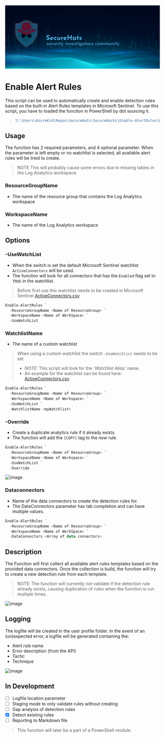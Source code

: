 ![logo](https://github.com/SecureHats/Sentinel-playground/blob/main/media/sh-banners.png)

# Enable Alert Rules

This script can be used to automatically create and enable detection rules based on the built-in Alert Rules templates in Microsoft Sentinel.
To use this script, you have to loaded the function in PowerShell by dot sourcing it. 

```powershell
  . 'C:\Users\AzureKid\Repos\SecureHats\SecureHacks\Enable-AlertRules\Enable-AlertRules.ps1'
```

## Usage

The function has 2 required parameters, and 4 optional parameter.
When the <dataconnectors> parameter is left empty or no watchlist is selected, all available alert rules will be tried to create.
>NOTE This will probably cause some errors due to missing tables in the Log Analytics workspace.

### ResourceGroupName
- The name of the resource group that contains the Log Analytics workspace

### WorkspaceName
- The name of the Log Analytics workspace

## Options

### -UseWatchList
  
- When the switch is set the default Microsoft Sentinel watchlist ```ActiveConnectors``` will be used.
- The function will look for all connectors that has the ```Enabled``` flag set to ```TRUE``` in the watchlist.
> Before first use this watchlist needs to be created in Microsoft Sentinel [ActiveConnectors.csv](https://raw.githubusercontent.com/SecureHats/SecureHacks/main/scripts/Azure/Sentinel/Enable-AlertRules/dataconnectors.csv)

```powershell
Enable-AlertRules `
  -ResourceGroupName <Name of ResourceGroup> `
  -WorkspaceName <Name of WorkSpace> `
  -UseWatchList
```
  
### WatchlistName
  
- The name of a custom watchlist
> When using a custom watchlist the switch ```-UseWatchlist``` needs to be set 
>- *NOTE:* This script will look for the _'Watchlist Alias'_ name.
>- An example for the watchlist can be found here: [ActiveConnectors.csv](https://raw.githubusercontent.com/SecureHats/SecureHacks/main/scripts/Azure/Sentinel/Enable-AlertRules/dataconnectors.csv)

```powershell
Enable-AlertRules `
  -ResourceGroupName <Name of ResourceGroup> `
  -WorkspaceName <Name of Workspace> `
  -UseWatchList `
  -WatchlistName <myWatchlist>
```

### -Override
  
- Create a duplicate analytics rule if it already exists.
- The function will add the ```[COPY]``` tag to the *new* rule.
> 
```powershell
Enable-AlertRules `
  -ResourceGroupName <Name of ResourceGroup> `
  -WorkspaceName <Name of Workspace> `
  -UseWatchList `
  -Override
```
  
  ![image](https://user-images.githubusercontent.com/40334679/149841146-b1587335-7cc8-4114-b3c7-9e80c3037ae2.png)
 
### Dataconnectors
  
- Name of the data connectors to create the detection rules for.
- The DataConnectors parameter has tab completion and can have multiple values.

```powershell
Enable-AlertRules `
  -ResourceGroupName <Name of ResourceGroup> `
  -WorkspaceName <Name of WorkSpace> `
  -DataConnectors <Array of data connectors>
```
  
## Description
  
The Function will first collect all available alert rules templates based on the provided data connectors.
Once the collection is build, the function will try to create a new detection rule from each template.

> NOTE: The function will currently not validate if the detection rule already exists, causing duplication of rules when the function is run multiple times.
 
![image](https://user-images.githubusercontent.com/40334679/149479582-6abecccb-28e9-42a8-aa9f-dc851b1d59bf.png)
  
 ## Logging
 The logfile will be created in the user profile folder.
 In the event of an (un)expected error, a logfile will be generated containing the:
 - Alert rule name
 - Error description (from the API)
 - Tactic
 - Technique
  
  ![image](https://user-images.githubusercontent.com/40334679/149480053-670e2dde-3607-4329-937a-adcc71026787.png)
  
## In Development
  
  - [ ] Logfile location parameter
  - [ ] Staging mode to only validate rules without creating
  - [ ] Gap analysis of detection rules
  - [x] Detect existing rules
  - [ ] Reporting to Markdown file

 > This function will later be a part of a PowerShell module.
